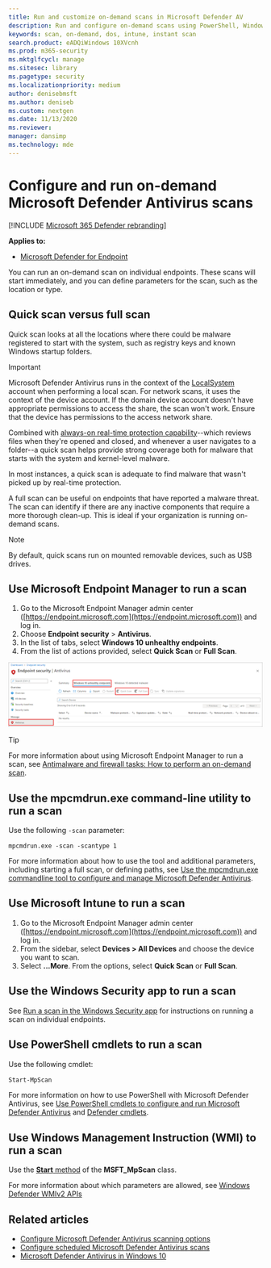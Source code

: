 ```yaml
---
title: Run and customize on-demand scans in Microsoft Defender AV
description: Run and configure on-demand scans using PowerShell, Windows Management Instrumentation, or individually on endpoints with the Windows Security app
keywords: scan, on-demand, dos, intune, instant scan
search.product: eADQiWindows 10XVcnh
ms.prod: m365-security
ms.mktglfcycl: manage
ms.sitesec: library
ms.pagetype: security
ms.localizationpriority: medium
author: denisebmsft
ms.author: deniseb
ms.custom: nextgen
ms.date: 11/13/2020
ms.reviewer: 
manager: dansimp
ms.technology: mde
---
```


# Configure and run on-demand Microsoft Defender Antivirus scans

[!INCLUDE [Microsoft 365 Defender rebranding](../../includes/microsoft-defender.md)]

**Applies to:**

- [Microsoft Defender for Endpoint](https://go.microsoft.com/fwlink/p/?linkid=2146631)

You can run an on-demand scan on individual endpoints. These scans will start immediately, and you can define parameters for the scan, such as the location or type.

## Quick scan versus full scan

Quick scan looks at all the locations where there could be malware registered to start with the system, such as registry keys and known Windows startup folders.

> [!IMPORTANT]
> Microsoft Defender Antivirus runs in the context of the [LocalSystem](https://docs.microsoft.com/windows/win32/services/localsystem-account) account when performing a local scan. For network scans, it uses the context of the device account. If the domain device account doesn't have appropriate permissions to access the share, the scan won't work. Ensure that the device has permissions to the access network share.

Combined with [always-on real-time protection capability](configure-real-time-protection-microsoft-defender-antivirus.md)--which reviews files when they're opened and closed, and whenever a user navigates to a folder--a quick scan helps provide strong coverage both for malware that starts with the system and kernel-level malware.  

In most instances, a quick scan is adequate to find malware that wasn't picked up by real-time protection.

A full scan can be useful on endpoints that have reported a malware threat. The scan can identify if there are any inactive components that require a more thorough clean-up. This is  ideal if your organization is running on-demand scans.

> [!NOTE]
> By default, quick scans run on mounted removable devices, such as USB drives.

## Use Microsoft Endpoint Manager to run a scan

1. Go to the Microsoft Endpoint Manager admin center ([https://endpoint.microsoft.com](https://endpoint.microsoft.com)) and log in.
2. Choose **Endpoint security** > **Antivirus**.
3. In the list of tabs, select **Windows 10 unhealthy endpoints**.
4. From the list of actions provided, select **Quick Scan** or **Full Scan**.

[ ![IMAGE](images/mem-antivirus-scan-on-demand.png) ](images/mem-antivirus-scan-on-demand.png#lightbox)

> [!TIP]
> For more information about using Microsoft Endpoint Manager to run a scan, see [Antimalware and firewall tasks: How to perform an on-demand scan](https://docs.microsoft.com/configmgr/protect/deploy-use/endpoint-antimalware-firewall#how-to-perform-an-on-demand-scan-of-computers).

## Use the mpcmdrun.exe command-line utility to run a scan

Use the following `-scan` parameter:

```console
mpcmdrun.exe -scan -scantype 1
```

For more information about how to use the tool and additional parameters, including starting a full scan, or defining paths, see [Use the mpcmdrun.exe commandline tool to configure and manage Microsoft Defender Antivirus](command-line-arguments-microsoft-defender-antivirus.md).

## Use Microsoft Intune to run a scan

1. Go to the Microsoft Endpoint Manager admin center ([https://endpoint.microsoft.com](https://endpoint.microsoft.com)) and log in.
2. From the sidebar, select **Devices > All Devices** and choose the device you want to scan.
3. Select **...More**. From the options, select **Quick Scan** or **Full Scan**.

## Use the Windows Security app to run a scan

See [Run a scan in the Windows Security app](microsoft-defender-security-center-antivirus.md#scan) for instructions on running a scan on individual endpoints.

## Use PowerShell cmdlets to run a scan

Use the following cmdlet:

```PowerShell
Start-MpScan
```

For more information on how to use PowerShell with Microsoft Defender Antivirus, see [Use PowerShell cmdlets to configure and run Microsoft Defender Antivirus](use-powershell-cmdlets-microsoft-defender-antivirus.md) and [Defender cmdlets](https://technet.microsoft.com/itpro/powershell/windows/defender/index).

## Use Windows Management Instruction (WMI) to run a scan

Use the [**Start** method](https://docs.microsoft.com/previous-versions/windows/desktop/defender/start-msft-mpscan) of the **MSFT_MpScan** class.

For more information about which parameters are allowed, see [Windows Defender WMIv2 APIs](https://msdn.microsoft.com/library/dn439477(v=vs.85).aspx)

## Related articles

- [Configure Microsoft Defender Antivirus scanning options](configure-advanced-scan-types-microsoft-defender-antivirus.md)
- [Configure scheduled Microsoft Defender Antivirus scans](scheduled-catch-up-scans-microsoft-defender-antivirus.md)
- [Microsoft Defender Antivirus in Windows 10](microsoft-defender-antivirus-in-windows-10.md)
